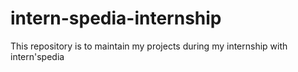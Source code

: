 # intern-spedia-internship
This repository is to maintain my projects during my internship with intern'spedia
